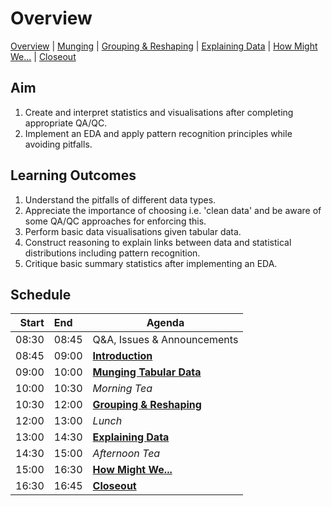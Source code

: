 # Overview

[Overview](./00_overview.md) |
[Munging](./02_munging.md) |
[Grouping & Reshaping](./03_groupingreshaping.md) |
[Explaining Data](./04_explainingdata.md) |
[How Might We...](./05_howmightwe.md)  |
[Closeout](./06_closeout.md)

## Aim

1. Create and interpret statistics and visualisations after completing appropriate QA/QC.
1. Implement an EDA and apply pattern recognition principles while avoiding pitfalls.

## Learning Outcomes

1. Understand the pitfalls of different data types.
1. Appreciate the importance of choosing i.e. 'clean data' and be aware of some QA/QC approaches for enforcing this.
1. Perform basic data visualisations given tabular data.
1. Construct reasoning to explain links between data and statistical distributions including pattern recognition.
1. Critique basic summary statistics after implementing an EDA.

## Schedule

| Start | End   | Agenda                      |
| -----:|:----- | --------------------------- |
| 08:30 | 08:45 | Q&A, Issues & Announcements |
| 08:45 | 09:00 | [**Introduction**]          |
| 09:00 | 10:00 | [**Munging Tabular Data**]  |
| 10:00 | 10:30 | *Morning Tea*               |
| 10:30 | 12:00 | [**Grouping & Reshaping**]  |
| 12:00 | 13:00 | *Lunch*                     |
| 13:00 | 14:30 | [**Explaining Data**]       |
| 14:30 | 15:00 | *Afternoon Tea*             |
| 15:00 | 16:30 | [**How Might We...**]       |
| 16:30 | 16:45 | [**Closeout**]              |

[**Introduction**]: ./01_intro.md

[**Munging Tabular Data**]: ./02_munging.md

[**Grouping & Reshaping**]: ./03_groupingreshaping.md

[**Explaining Data**]: ./04_explainingdata.md

[**How Might We...**]: ./05_howmightwe.md

[**Closeout**]: ./06_closeout.md

